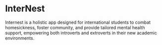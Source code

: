 # InterNest
Internest is a holistic app designed for international students to combat homesickness, foster community, and provide tailored mental health support, empowering both introverts and extroverts in their new academic environments.
